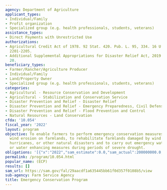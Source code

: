 ```yaml
---
agency: Department of Agriculture
applicant_types:
- Individual/Family
- Profit organization
- Specialized group (e.g. health professionals, students, veterans)
assistance_types:
- Direct Payments with Unrestricted Use
authorizations:
- Agricultural Credit Act of 1978. 92 Stat. 420. Pub. L. 95, 334. 16 U.S.C. &sect;
  2201-2205.
- Additional Supplemental Appropriations for Disaster Relief Act, 2019. Pub. L. 116,
  20.
beneficiary_types:
- Farmer/Rancher/Agriculture Producer
- Individual/Family
- Land/Property Owner
- Specialized group (e.g. health professionals, students, veterans)
categories:
- Agricultural - Resource Conservation and Development
- Agricultural - Stabilization and Conservation Service
- Disaster Prevention and Relief - Disaster Relief
- Disaster Prevention and Relief - Emergency Preparedness, Civil Defense
- Disaster Prevention and Relief - Flood Prevention and Control
- Natural Resources - Land Conservation
cfda: '10.054'
fiscal_year: '2022'
layout: program
objective: To enable farmers to perform emergency conservation measures to control
  wind erosion on farmlands, to rehabilitate farmlands damaged by wind erosion, floods,
  hurricanes, or other natural disasters and to carry out emergency water conservation
  or water enhancing measures during periods of severe drought.
obligations: '[{"x":"2022","sam_estimate":0.0,"sam_actual":200000000.0,"usa_spending_actual":80072502.48},{"x":"2023","sam_estimate":100000000.0,"sam_actual":0.0,"usa_spending_actual":62380543.23},{"x":"2024","sam_estimate":100000000.0,"sam_actual":0.0,"usa_spending_actual":0.0}]'
permalink: /program/10.054.html
popular_name: (ECP)
results: []
sam_url: https://sam.gov/fal/29aacdf1a635445bb61f0d357f0108b5/view
sub-agency: Farm Service Agency
title: Emergency Conservation Program
---
```

